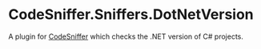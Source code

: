 # CodeSniffer.Sniffers.DotNetVersion
A plugin for [CodeSniffer](https://github.com/MvRens/CodeSniffer) which checks the .NET version of C# projects.
